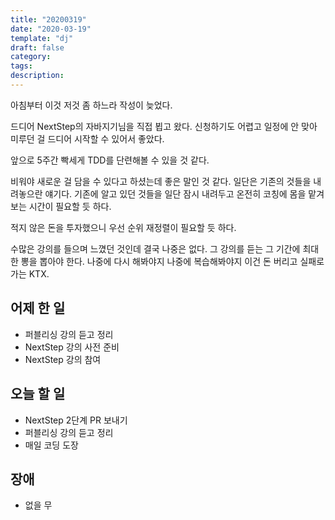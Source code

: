 ```yaml
---
title: "20200319"
date: "2020-03-19"
template: "dj"
draft: false
category:
tags:
description:
---
```


아침부터 이것 저것 좀 하느라 작성이 늦었다.

드디어 NextStep의 자바지기님을 직접 뵙고 왔다.
신청하기도 어렵고 일정에 안 맞아 미루던 걸 드디어 시작할 수 있어서 좋았다.

앞으로 5주간 빡세게 TDD를 단련해볼 수 있을 것 같다.

비워야 새로운 걸 담을 수 있다고 하셨는데 좋은 말인 것 같다. 일단은 기존의 것들을 내려놓으란 얘기다.
기존에 알고 있던 것들을 일단 잠시 내려두고 온전히 코칭에 몸을 맡겨보는 시간이 필요할 듯 하다.

적지 않은 돈을 투자했으니 우선 순위 재정렬이 필요할 듯 하다.

수많은 강의를 들으며 느꼈던 것인데 결국 나중은 없다.
그 강의를 듣는 그 기간에 최대한 뽕을 뽑아야 한다.
나중에 다시 해봐야지 나중에 복습해봐야지 이건 돈 버리고 실패로 가는 KTX.

## 어제 한 일

* 퍼블리싱 강의 듣고 정리
* NextStep 강의 사전 준비
* NextStep 강의 참여

## 오늘 할 일

* NextStep 2단계 PR 보내기
* 퍼블리싱 강의 듣고 정리
* 매일 코딩 도장

## 장애

* 없을 무
